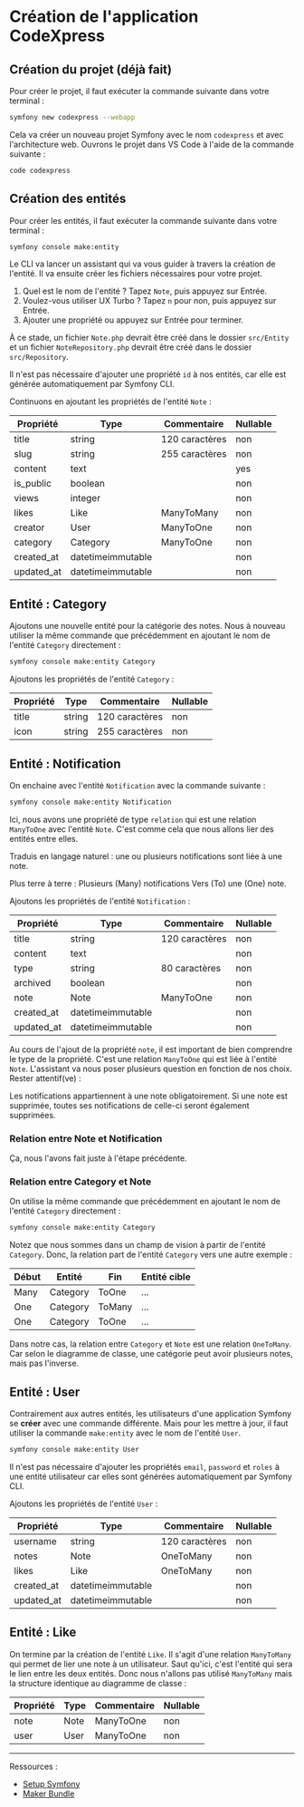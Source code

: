 # Création de l'application CodeXpress

## Création du projet (déjà fait)

Pour créer le projet, il faut exécuter la commande suivante dans votre terminal :

```bash
symfony new codexpress --webapp
```

Cela va créer un nouveau projet Symfony avec le nom `codexpress` et avec l'architecture web. Ouvrons le projet dans VS Code à l'aide de la commande suivante :

```bash
code codexpress
```

## Création des entités

Pour créer les entités, il faut exécuter la commande suivante dans votre terminal :

```bash
symfony console make:entity
```

Le CLI va lancer un assistant qui va vous guider à travers la création de l'entité. Il va ensuite créer les fichiers nécessaires pour votre projet.

1. Quel est le nom de l'entité ? Tapez `Note`, puis appuyez sur Entrée.
2. Voulez-vous utiliser UX Turbo ? Tapez `n` pour non, puis appuyez sur Entrée.
3. Ajouter une propriété ou appuyez sur Entrée pour terminer.

À ce stade, un fichier `Note.php` devrait être créé dans le dossier `src/Entity` et un fichier `NoteRepository.php` devrait être créé dans le dossier `src/Repository`.

Il n'est pas nécessaire d'ajouter une propriété `id` à nos entités, car elle est générée automatiquement par Symfony CLI.

Continuons en ajoutant les propriétés de l'entité `Note` :

| Propriété | Type | Commentaire | Nullable |
| --- | --- | --- | --- |
| title | string | 120 caractères | non |
| slug | string | 255 caractères | non |
| content | text |  | yes |
| is_public | boolean |  | non |
| views | integer |  | non |
| likes | Like | ManyToMany | non |
| creator | User | ManyToOne | non |
| category | Category | ManyToOne | non |
| created_at | datetimeimmutable |  | non |
| updated_at | datetimeimmutable |  | non |

## Entité : Category

Ajoutons une nouvelle entité pour la catégorie des notes. Nous à nouveau utiliser la même commande que précédemment en ajoutant le nom de l'entité `Category` directement :

```bash
symfony console make:entity Category
```

Ajoutons les propriétés de l'entité `Category` :

| Propriété | Type | Commentaire | Nullable |
| --- | --- | --- | --- |
| title | string | 120 caractères | non |
| icon | string | 255 caractères | non |

## Entité : Notification

On enchaine avec l'entité `Notification` avec la commande suivante :

```bash
symfony console make:entity Notification
```

Ici, nous avons une propriété de type `relation` qui est une relation `ManyToOne` avec l'entité `Note`. C'est comme cela que nous allons lier des entités entre elles.

Traduis en langage naturel : une ou plusieurs notifications sont liée à une note.

Plus terre à terre : Plusieurs (Many) notifications Vers (To) une (One) note.

Ajoutons les propriétés de l'entité `Notification` :

| Propriété | Type | Commentaire | Nullable |
| --- | --- | --- | --- |
| title | string | 120 caractères | non |
| content | text |  | non |
| type | string | 80 caractères | non |
| archived | boolean |  | non |
| note | Note | ManyToOne | non |
| created_at | datetimeimmutable |  | non |
| updated_at | datetimeimmutable |  | non |

Au cours de l'ajout de la propriété `note`, il est important de bien comprendre le type de la propriété. C'est une relation `ManyToOne` qui est liée à l'entité `Note`. L'assistant va nous poser plusieurs question en fonction de nos choix. Rester attentif(ve) :

Les notifications appartiennent à une note obligatoirement. Si une note est supprimée, toutes ses notifications de celle-ci seront également supprimées.

### Relation entre Note et Notification

Ça, nous l'avons fait juste à l'étape précédente.

### Relation entre Category et Note

On utilise la même commande que précédemment en ajoutant le nom de l'entité `Category` directement :

```bash
symfony console make:entity Category
```

Notez que nous sommes dans un champ de vision à partir de l'entité `Category`. Donc, la relation part de l'entité `Category` vers une autre exemple :

| Début | Entité | Fin | Entité cible |
| --- | --- | --- | --- |
| Many | Category | ToOne | ... |
| One | Category | ToMany | ... |
| One | Category | ToOne | ... |

Dans notre cas, la relation entre `Category` et `Note` est une relation `OneToMany`. Car selon le diagramme de classe, une catégorie peut avoir plusieurs notes, mais pas l'inverse. 

## Entité : User

Contrairement aux autres entités, les utilisateurs d'une application Symfony se **créer** avec une commande différente. Mais pour les mettre à jour, il faut utiliser la commande `make:entity` avec le nom de l'entité `User`.

```bash
symfony console make:entity User
```

Il n'est pas nécessaire d'ajouter les propriétés `email`, `password` et `roles` à une entité utilisateur car elles sont générées automatiquement par Symfony CLI.

Ajoutons les propriétés de l'entité `User` :

| Propriété | Type | Commentaire | Nullable |
| --- | --- | --- | --- |
| username | string | 120 caractères | non |
| notes | Note | OneToMany | non |
| likes | Like | OneToMany | non |
| created_at | datetimeimmutable |  | non |
| updated_at | datetimeimmutable |  | non |

## Entité : Like

On termine par la création de l'entité `Like`. Il s'agit d'une relation `ManyToMany` qui permet de lier une note à un utilisateur. Saut qu'ici, c'est l'entité qui sera le lien entre les deux entités. Donc nous n'allons pas utilisé `ManyToMany` mais la structure identique au diagramme de classe :

| Propriété | Type | Commentaire | Nullable |
| --- | --- | --- | --- |
| note | Note | ManyToOne | non |
| user | User | ManyToOne | non |

---

Ressources :

- [Setup Symfony](https://symfony.com/doc/current/setup.html)
- [Maker Bundle](https://symfony.com/bundles/SymfonyMakerBundle/current/index.html)